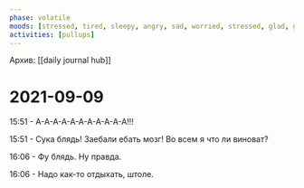 ```yaml
---
phase: volatile
moods: [stressed, tired, sleepy, angry, sad, worried, stressed, glad, glad]
activities: [pullups]
---
```

Архив: [[daily journal hub]]
# 2021-09-09

15:51 - А-А-А-А-А-А-А-А-А-А-А!!!

15:51 - Сука блядь! Заебали ебать мозг! Во всем я что ли виноват?

16:06 - Фу блядь. Ну правда.

16:06 - Надо как-то отдыхать, штоле.
